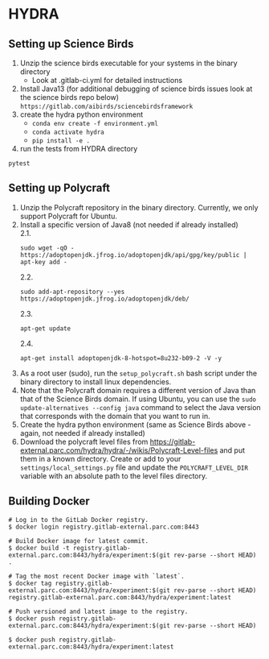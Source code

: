 # HYDRA
## Setting up Science Birds
1. Unzip the science birds executable for your systems in the binary directory
   - Look at .gitlab-ci.yml for detailed instructions
2. Install Java13 (for additional debugging of science birds issues look at the science birds repo below)
```https://gitlab.com/aibirds/sciencebirdsframework```
3. create the hydra python environment
   - ```conda env create -f environment.yml```
   - ```conda activate hydra```
   - `pip install -e .`
4. run the tests from HYDRA directory
```
pytest
```
## Setting up Polycraft
1. Unzip the Polycraft repository in the binary directory.  Currently, we only support Polycraft for Ubuntu.
2. Install a specific version of Java8 (not needed if already installed)  
   2.1. 
   ``` 
   sudo wget -qO - https://adoptopenjdk.jfrog.io/adoptopenjdk/api/gpg/key/public |  apt-key add -
   ```
   2.2.
   ```
   sudo add-apt-repository --yes https://adoptopenjdk.jfrog.io/adoptopenjdk/deb/
   ```
   2.3.
   ```
   apt-get update
   ```
   2.4.
   ```
   apt-get install adoptopenjdk-8-hotspot=8u232-b09-2 -V -y
   ```
3. As a root user (sudo), run the ```setup_polycraft.sh``` bash script under the binary directory to install linux dependencies.
4. Note that the Polycraft domain requires a different version of Java than that of the Science Birds domain.  If using Ubuntu, you can use the `sudo update-alternatives --config java` command to select the Java version that corresponds with the domain that you want to run in.
5. Create the hydra python environment (same as Science Birds above - again, not needed if already installed)
6. Download the polycraft level files from https://gitlab-external.parc.com/hydra/hydra/-/wikis/Polycraft-Level-files and put them in a known directory.  Create or add to your `settings/local_settings.py` file and update the `POLYCRAFT_LEVEL_DIR` variable with an absolute path to the level files directory.

## Building Docker

```
# Log in to the GitLab Docker registry.
$ docker login registry.gitlab-external.parc.com:8443

# Build Docker image for latest commit.
$ docker build -t registry.gitlab-external.parc.com:8443/hydra/experiment:$(git rev-parse --short HEAD) .

# Tag the most recent Docker image with `latest`.
$ docker tag registry.gitlab-external.parc.com:8443/hydra/experiment:$(git rev-parse --short HEAD) registry.gitlab-external.parc.com:8443/hydra/experiment:latest

# Push versioned and latest image to the registry.
$ docker push registry.gitlab-external.parc.com:8443/hydra/experiment:$(git rev-parse --short HEAD)

$ docker push registry.gitlab-external.parc.com:8443/hydra/experiment:latest
```
